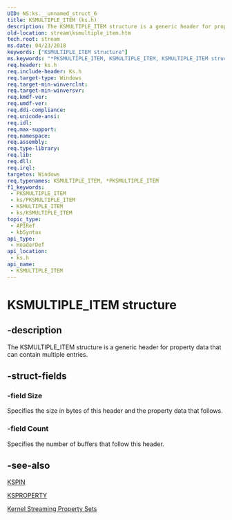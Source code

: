 ```yaml
---
UID: NS:ks.__unnamed_struct_6
title: KSMULTIPLE_ITEM (ks.h)
description: The KSMULTIPLE_ITEM structure is a generic header for property data that can contain multiple entries.
old-location: stream\ksmultiple_item.htm
tech.root: stream
ms.date: 04/23/2018
keywords: ["KSMULTIPLE_ITEM structure"]
ms.keywords: "*PKSMULTIPLE_ITEM, KSMULTIPLE_ITEM, KSMULTIPLE_ITEM structure [Streaming Media Devices], PKSMULTIPLE_ITEM, PKSMULTIPLE_ITEM structure pointer [Streaming Media Devices], ks-struct_65ad7181-a002-4f51-8215-c82e7a1ee07c.xml, ks/KSMULTIPLE_ITEM, ks/PKSMULTIPLE_ITEM, stream.ksmultiple_item"
req.header: ks.h
req.include-header: Ks.h
req.target-type: Windows
req.target-min-winverclnt: 
req.target-min-winversvr: 
req.kmdf-ver: 
req.umdf-ver: 
req.ddi-compliance: 
req.unicode-ansi: 
req.idl: 
req.max-support: 
req.namespace: 
req.assembly: 
req.type-library: 
req.lib: 
req.dll: 
req.irql: 
targetos: Windows
req.typenames: KSMULTIPLE_ITEM, *PKSMULTIPLE_ITEM
f1_keywords:
 - PKSMULTIPLE_ITEM
 - ks/PKSMULTIPLE_ITEM
 - KSMULTIPLE_ITEM
 - ks/KSMULTIPLE_ITEM
topic_type:
 - APIRef
 - kbSyntax
api_type:
 - HeaderDef
api_location:
 - ks.h
api_name:
 - KSMULTIPLE_ITEM
---
```


# KSMULTIPLE_ITEM structure


## -description

The KSMULTIPLE_ITEM structure is a generic header for property data that can contain multiple entries.

## -struct-fields

### -field Size

Specifies the size in bytes of this header and the property data that follows.

### -field Count

Specifies the number of buffers that follow this header.

## -see-also

<a href="/windows-hardware/drivers/ddi/ks/ns-ks-_kspin">KSPIN</a>



<a href="/previous-versions/ff564262(v=vs.85)">KSPROPERTY</a>



<a href="/windows-hardware/drivers/stream/avstream-property-sets">Kernel Streaming Property Sets</a>
